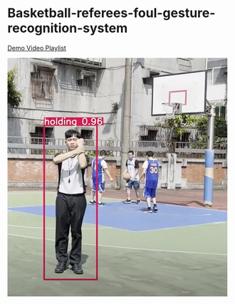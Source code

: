 # Basketball-referees-foul-gesture-recognition-system

[Demo Video Playlist](https://www.youtube.com/playlist?list=PLsQ9Nh7BGa-iEB3qGLAQrYaBvTKtaPmK-)

![fkfk](https://github.com/boyleerock/Basketball-referees-foul-gesture-recognition-system/blob/main/img/holding%20foul.png?raw=true)
